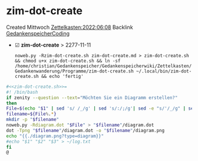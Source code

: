 # zim-dot-create
Created Mittwoch [Zettelkasten:2022:06:08]()
Backlink [GedankenspeicherCoding](../GedankenspeicherCoding.md)

* ☑ **zim-dot-create**  >  2277-11-11


  ``noweb.py -Rzim-dot-create.sh zim-dot-create.md > zim-dot-create.sh && chmod u+x zim-dot-create.sh && ln -sf /home/christian/Gedankenspeicher/Gedankenspeicherwiki/Zettelkasten/Gedankenwanderung/Programme/zim-dot-create.sh ~/.local/bin/zim-dot-create.sh && echo 'fertig'``

```bash
#<<zim-dot-create.sh>>=
#! /bin/bash
if zenity --question --text="Möchten Sie ein Diagramm erstellen?"
then 
File=$(echo "$1" | sed 's/ /_/g' | sed 's/:/;/g'| sed -e "s/'/_/g" | sed 's/\"//g')
filename=${File%.*}
mkdir -p "$filename"
noweb.py -Rdiagram.dot "$File" > "$filename"/diagram.dot
dot -Tpng "$filename"/diagram.dot -o "$filename"/diagram.png
echo "{{./diagram.png?type=diagram}}"
#echo "$1" "$2" "$3" > ~/log.txt
fi
@
```

